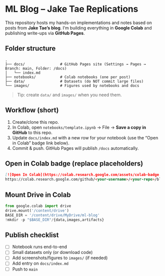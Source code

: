 # ML Blog – Jake Tae Replications

This repository hosts my hands-on implementations and notes based on posts from **Jake Tae’s blog**. I’m building everything in **Google Colab** and publishing write-ups via **GitHub Pages**.

## Folder structure
```
.
├── docs/                # GitHub Pages site (Settings → Pages → Branch: main, Folder: /docs)
│   └── index.md
├── notebooks/           # Colab notebooks (one per post)
├── data/                # Datasets (do NOT commit large files)
└── images/              # Figures used by notebooks and docs
```
> Tip: create `data/` and `images/` when you need them.

## Workflow (short)
1. Create/clone this repo.
2. In Colab, open `notebooks/template.ipynb` → File → **Save a copy in GitHub** to this repo.
3. Update `docs/index.md` with a new row for your notebook (use the “Open in Colab” badge link below).
4. Commit & push. GitHub Pages will publish `/docs` automatically.

## Open in Colab badge (replace placeholders)
```markdown
[![Open In Colab](https://colab.research.google.com/assets/colab-badge.svg)](
https://colab.research.google.com/github/<your-username>/<your-repo>/blob/main/notebooks/<file>.ipynb)
```

## Mount Drive in Colab
```python
from google.colab import drive
drive.mount('/content/drive')
BASE_DIR = '/content/drive/MyDrive/ml-blog'
!mkdir -p "$BASE_DIR"/{data,images,artifacts}
```

## Publish checklist
- [ ] Notebook runs end-to-end
- [ ] Small datasets only (or download code)
- [ ] Add screenshots/figures to `images/` (if needed)
- [ ] Add entry on `docs/index.md`
- [ ] Push to `main`
